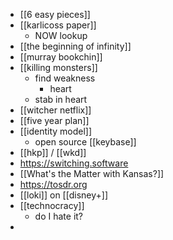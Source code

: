 - [[6 easy pieces]]
- [[karlicoss paper]]
	- NOW lookup
- [[the beginning of infinity]]
- [[murray bookchin]]
- [[killing monsters]]
	- find weakness
		- heart
	- stab in heart
- [[witcher netflix]]
- [[five year plan]]
- [[identity model]]
	- open source [[keybase]]
- [[hkp]] / [[wkd]]
- https://switching.software
- [[What's the Matter with Kansas?]]
- https://tosdr.org
- [[loki]] on [[disney+]]
- [[technocracy]]
	- do I hate it?
-